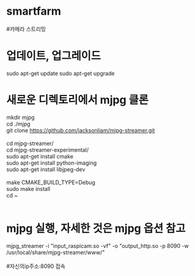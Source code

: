 # smartfarm

#카메라 스트리밍
# 업데이트, 업그레이드
sudo apt-get update
sudo apt-get upgrade

# 새로운 디렉토리에서 mjpg 클론
mkdir mjpg <br/>
cd ./mjpg <br/>
git clone https://github.com/jacksonliam/mjpg-streamer.git <br/>
 <br/>
cd mjpg-streamer/ <br/>
cd mjpg-streamer-experimental/ <br/>
sudo apt-get install cmake <br/>
sudo apt-get install python-imaging <br/>
sudo apt-get install libjpeg-dev <br/>
 <br/>
make CMAKE_BUILD_TYPE=Debug <br/>
sudo make install <br/>
cd ~ <br/>
 <br/>
# mjpg 실행, 자세한 것은 mjpg 옵션 참고 <br/>
mjpg_streamer -i "input_raspicam.so -vf" -o "output_http.so -p 8090 -w /usr/local/share/mjpg-streamer/www/" <br/>
 <br/>
#자신의ip주소:8090 접속  <br/>
